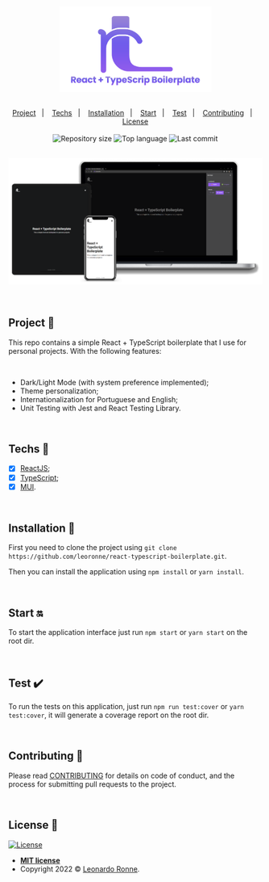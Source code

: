 <p align="center">
  <img src="misc\png\transparentBanner.png" width="60%" />
</p>

##

<p align="center">
  <a href="#project-star2">Project</a>&nbsp;&nbsp;&nbsp;|&nbsp;&nbsp;&nbsp;
  <a href="#techs-rocket">Techs</a>&nbsp;&nbsp;&nbsp;|&nbsp;&nbsp;&nbsp;
  <a href="#installation-wrench">Installation</a>&nbsp;&nbsp;&nbsp;|&nbsp;&nbsp;&nbsp;
  <a href="#start-on">Start</a>&nbsp;&nbsp;&nbsp;|&nbsp;&nbsp;&nbsp;
  <a href="#test-heavy_check_mark">Test</a>&nbsp;&nbsp;&nbsp;|&nbsp;&nbsp;&nbsp;
  <a href="#contributing-">Contributing</a>&nbsp;&nbsp;&nbsp;|&nbsp;&nbsp;&nbsp;
  <a href="#license-memo">License</a>
  <br>
  <br>

  <img alt="Repository size" src="https://img.shields.io/github/repo-size/leoronne/react-typescript-boilerplate">
  <img alt="Top language" src="https://img.shields.io/github/languages/top/leoronne/react-typescript-boilerplate">
  <img alt="Last commit" src="https://img.shields.io/github/last-commit/leoronne/react-typescript-boilerplate">

</p>

##

<p align="center">
  <img src="misc\png\banner.png"/>
</p>

<br>

## Project :star2:

This repo contains a simple React + TypeScript boilerplate that I use for personal projects. With the following features:

<br>

- Dark/Light Mode (with system preference implemented);
- Theme personalization;
- Internationalization for Portuguese and English;
- Unit Testing with Jest and React Testing Library.

<br>

## Techs :rocket:

- [x] [ReactJS](https://reactjs.org);
- [x] [TypeScript](https://www.typescriptlang.org/);
- [x] [MUI](https://mui.com/).

<br>

## Installation :wrench:

First you need to clone the project using `git clone https://github.com/leoronne/react-typescript-boilerplate.git`.

Then you can install the application using `npm install` or `yarn install`.

<br>

## Start :on:

To start the application interface just run `npm start` or `yarn start` on the root dir.

<br>

## Test :heavy_check_mark:

To run the tests on this application, just run `npm run test:cover` or `yarn test:cover`, it will generate a coverage report on the root dir.

<br>

## Contributing 🤔

Please read [CONTRIBUTING](https://github.com/leoronne/react-typescript-boilerplate/blob/master/CONTRIBUTING.md) for details on code of conduct, and the process for submitting pull requests to the project.

<br>

## License :memo:

[![License](http://img.shields.io/:license-mit-blue.svg?style=flat-square)](http://badges.mit-license.org)

- **[MIT license](https://github.com/leoronne/react-typescript-boilerplate/blob/master/LICENSE)**
- Copyright 2022 © <a href="https://github.com/leoronne" target="_blank">Leonardo Ronne</a>.

##
